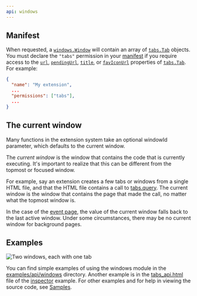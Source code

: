 ```yaml
---
api: windows
---
```


## Manifest

When requested, a [`windows.Window`][1] will contain an array of [`tabs.Tab`][2] objects. You must
declare the `"tabs"` permission in your [manifest][3] if you require access to the [`url`][4],
[`pendingUrl`][5], [`title`][6], or [`favIconUrl`][7] properties of [`tabs.Tab`][8]. For example:

```json
{
  "name": "My extension",
  ...
  "permissions": ["tabs"],
  ...
}
```

## The current window

Many functions in the extension system take an optional windowId parameter, which defaults to the
current window.

The _current window_ is the window that contains the code that is currently executing. It's
important to realize that this can be different from the topmost or focused window.

For example, say an extension creates a few tabs or windows from a single HTML file, and that the
HTML file contains a call to [tabs.query][9]. The current window is the window that contains the
page that made the call, no matter what the topmost window is.

In the case of the [event page][10], the value of the current window falls back to the last active
window. Under some circumstances, there may be no current window for background pages.

## Examples

![Two windows, each with one tab](/windows.png)

You can find simple examples of using the windows module in the [examples/api/windows][11]
directory. Another example is in the [tabs_api.html][12] file of the [inspector][13] example. For
other examples and for help in viewing the source code, see [Samples][14].

[1]: #type-Window
[2]: /docs/extensions/tabs#type-Tab
[3]: /docs/extensions/mv2/tabs
[4]: /docs/extensions/tabs#property-Tab-url
[5]: /docs/extensions/tabs#property-Tab-pendingUrl
[6]: /docs/extensions/tabs#property-Tab-title
[7]: /docs/extensions/tabs#property-Tab-favIconUrl
[8]: /docs/extensions/tabs#type-Tab
[9]: /docs/extensions/tabs#method-query
[10]: /docs/extensions/mv2/event_pages
[11]:
  https://chromium.googlesource.com/chromium/src/+/master/chrome/common/extensions/docs/examples/api/windows/
[12]:
  https://chromium.googlesource.com/chromium/src/+/master/chrome/common/extensions/docs/examples/api/tabs/inspector/tabs_api.html
[13]:
  https://chromium.googlesource.com/chromium/src/+/master/chrome/common/extensions/docs/examples/api/tabs/inspector/
[14]: /docs/extensions/mv2/samples
